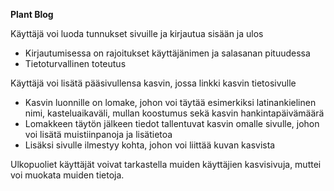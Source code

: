 **Plant Blog**

Käyttäjä voi luoda tunnukset sivuille ja kirjautua sisään ja ulos
- Kirjautumisessa on rajoitukset käyttäjänimen ja salasanan pituudessa
- Tietoturvallinen toteutus

Käyttäjä voi lisätä pääsivullensa kasvin, jossa linkki kasvin tietosivulle
- Kasvin luonnille on lomake, johon voi täytää esimerkiksi latinankielinen nimi, kasteluaikaväli, mullan koostumus sekä kasvin hankintapäivämäärä
- Lomakkeen täytön jälkeen tiedot tallentuvat kasvin omalle sivulle, johon voi lisätä muistiinpanoja ja lisätietoa
- Lisäksi sivulle ilmestyy kohta, johon voi liittää kuvan kasvista

Ulkopuoliet käyttäjät voivat tarkastella muiden käyttäjien kasvisivuja, muttei voi muokata muiden tietoja. 

 
